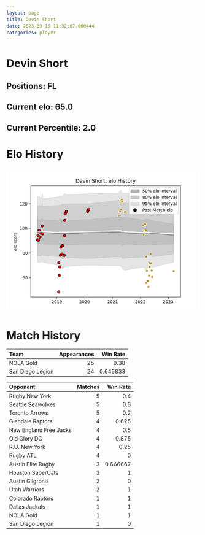 ```yaml
---  
layout: page  
title: Devin Short  
date: 2023-03-16 11:32:07.060444  
categories: player  
---
```

# Devin Short

## Positions: FL

## Current elo: 65.0

## Current Percentile: 2.0

# Elo History


![elo history](history_DevinShort.png)
# Match History


| Team             |   Appearances |   Win Rate |
|:-----------------|--------------:|-----------:|
| NOLA Gold        |            25 |   0.38     |
| San Diego Legion |            24 |   0.645833 |

| Opponent               |   Matches |   Win Rate |
|:-----------------------|----------:|-----------:|
| Rugby New York         |         5 |   0.4      |
| Seattle Seawolves      |         5 |   0.6      |
| Toronto Arrows         |         5 |   0.2      |
| Glendale Raptors       |         4 |   0.625    |
| New England Free Jacks |         4 |   0.5      |
| Old Glory DC           |         4 |   0.875    |
| R.U. New York          |         4 |   0.25     |
| Rugby ATL              |         4 |   0        |
| Austin Elite Rugby     |         3 |   0.666667 |
| Houston SaberCats      |         3 |   1        |
| Austin Gilgronis       |         2 |   0        |
| Utah Warriors          |         2 |   1        |
| Colorado Raptors       |         1 |   1        |
| Dallas Jackals         |         1 |   1        |
| NOLA Gold              |         1 |   1        |
| San Diego Legion       |         1 |   0        |
